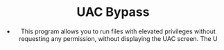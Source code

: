 <div align="center">

# UAC Bypass

- This program allows you to run files with elevated privileges without requesting any permission, without displaying the UAC screen. The U